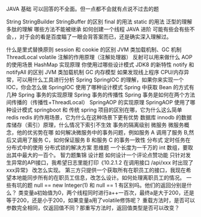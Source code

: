 JAVA 基础
可以回答的不全面。但一点都不会就有点说不过去的题

String StringBuilder StringBuffer 的区别
final 的用法
static 的用法
泛型的理解
多肽的理解
哪些方法不能被继承
如何创建一个线程
JAVA 进阶
可能有些会有些不会，，对于会的看是百度瞄了一眼会背答案而已，还是确实深入理解过。

什么是里式替换原则
session 和 cookie 的区别
JVM 类加载机制、GC 机制
ThreadLocal
volatile
注解的作用原理（注解处理器）
反射可以用来做什么
AOP 的使用场景
HashMap 实现原理
你使用过哪些设计模式
JDK8 的新特性
notify 和 notifyAll 的区别
JVM
类加载机制
GC
内存模型
如果发现线上程序 CPU/内存异常，可以用什么工具进行分析
Spring
SpringIOC 的理解，如果你来实现一个 IOC，你会怎么做
SpringIOC 使用了哪种设计模式
Spring 中获取 Bean 的方式有几种
Spring 事务的实现原理
Spring 事务的传播性
Spring 事务是如何在两个方法间传播的（传播性+ThreadLocal）
SpringAOP 的实现原理
SpringAOP 使用了哪种设计模式
springboot 和 传统 spring 项目的区别在哪，它为什么这么简单
redis
redis 的作用场景，它为什么在这种场景下更有优势
数据库
innodb 的数据库储存（索引）原理，什么情况下索引不生效
事务的隔离级别
微服务
微服务概念，他的优劣势在哪
如何解决微服务中的事务问题，例如服务 A 调用了服务 B,然后又调用了服务 C，如何保证服务 B 和服务 C 的事务一致性
分布式
定时任务在分布式中的使用
分布式锁的解决方案
思维题
一个长度为一千万的 int 数组，要取出其中最大的一百个。
智力题集锦
设计题
如何设计一个评论点赞功能
只针对发生异常的API接口，我希望日志里能打印《10.2.1.2 在调用接口 /api/xxx 时出现了xxx异常》 改怎么实现。
第三方只提供一个获取所有在职员工的接口，我现在希望本地能同步所有的在职员工信息，改怎么设计。如何处理离职员工的情况。
一些有坑的题
null == new Integer(1) 和 null == 1 有区别吗。他们的返回分别是什么？
类变量a初始值为0，两个线程同时进行a++一百次，最终a是大于200，还是等于200，还是小于200，如果变量a用了volatile修饰呢？
重载方法时，是否可以参数完全相同，仅返回值不同？那重写方法时，返回值类型是否可以改变？